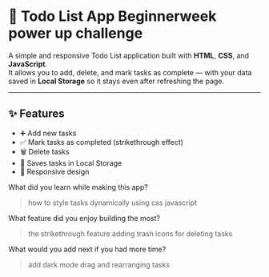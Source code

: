 # 📝 Todo List App   Beginnerweek power up challenge

A simple and responsive Todo List application built with **HTML**, **CSS**, and **JavaScript**.  
It allows you to add, delete, and mark tasks as complete — with your data saved in **Local Storage** so it stays even after refreshing the page.

---

## ✨ Features
- ➕ Add new tasks
- ✅ Mark tasks as completed (strikethrough effect)
- 🗑 Delete tasks
- 💾 Saves tasks in Local Storage
- 📱 Responsive design

What did you learn while making this app?
  > how to style tasks dynamically using css 
  > javascript

What feature did you enjoy building the most?
 >the strikethrough feature
 >adding trash icons for deleting tasks

What would you add next if you had more time?
 > add dark mode
 >drag and rearranging tasks 